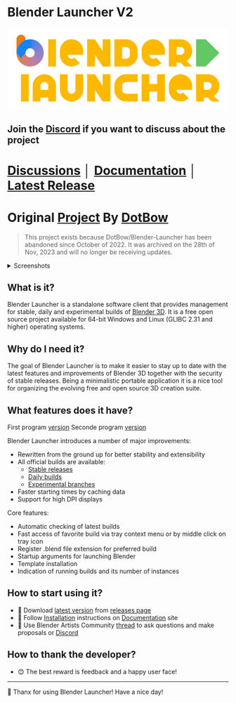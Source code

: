 # Blender Launcher V2
![Blender Launcher Logo](docs/mkdocs/imgs/bl_logo.png)
## Join the [Discord](https://discord.gg/3jrTZFJkTd) if you want to discuss about the project 

# [Discussions](https://github.com/Victor-IX/Blender-Launcher/discussions) │ [Documentation](https://Victor-IX.github.io/Blender-Launcher) │ [Latest Release](https://github.com/Victor-IX/Blender-Launcher/releases/latest)

# Original [Project](https://github.com/DotBow/Blender-Launcher) By [DotBow](https://github.com/DotBow)

> This project exists because DotBow/Blender-Launcher has been abandoned since October of 2022. It was archived on the 28th of Nov, 2023 and will no longer be receiving updates.

<details>
<summary>Screenshots</summary>
<p></p>
<p align="center">
<img src="docs/mkdocs/imgs/library_stable.png">
</p>
<p align="center">
<img src="docs/mkdocs/imgs/downloads_daily.png">
</p>
<p align="center">
<img src="docs/mkdocs/imgs/user_favorites.png">
</p>
<p align="center">
<img src="docs/mkdocs/imgs/tray.png">
</p>
</details>

## What is it?

Blender Launcher is a standalone software client that provides management for stable, daily and experimental builds of [Blender 3D](https://www.blender.org/). It is a free open source project available for 64-bit Windows and Linux (GLIBC 2.31 and higher) operating systems.

## Why do I need it?

The goal of Blender Launcher is to make it easier to stay up to date with the latest features and improvements of Blender 3D together with the security of stable releases. Being a minimalistic portable application it is a nice tool for organizing the evolving free and open source 3D creation suite.

## What features does it have?

First program [version](https://github.com/DotBow/Blender-Version-Manager)
Seconde program [version](https://github.com/DotBow/Blender-Launcher)

Blender Launcher introduces a number of major improvements:

* Rewritten from the ground up for better stability and extensibility
* All official builds are available:
    * [Stable releases](https://download.blender.org/release/)
    * [Daily builds](https://builder.blender.org/download/daily/)
    * [Experimental branches](https://builder.blender.org/download/branches/)
* Faster starting times by caching data
* Support for high DPI displays

Core features:

* Automatic checking of latest builds
* Fast access of favorite build via tray context menu or by middle click on tray icon
* Register .blend file extension for preferred build
* Startup arguments for launching Blender
* Template installation
* Indication of running builds and its number of instances

## How to start using it?

* :floppy_disk: Download [latest version](https://github.com/Victor-IX/Blender-Launcher/releases/latest) from [releases page](https://github.com/Victor-IX/Blender-Launcher/releases)
* :rocket: Follow [Installation](https://Victor-IX.github.io/Blender-Launcher/installation/#installing-blender-launcher) instructions on [Documentation](https://Victor-IX.github.io/Blender-Launcher) site
* :speech_balloon: Use Blender Artists Community [thread](https://blenderartists.org/t/blender-launcher-standalone-software-client) to ask questions and make proposals or [Discord](https://discord.gg/3jrTZFJkTd) 

## How to thank the developer?

* :blush: The best reward is feedback and a happy user face!

***

:sparkling_heart: Thanx for using Blender Launcher! Have a nice day!
